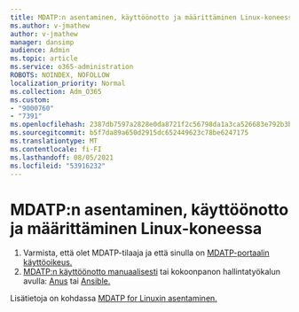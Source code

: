 ```yaml
---
title: MDATP:n asentaminen, käyttöönotto ja määrittäminen Linux-koneessa
ms.author: v-jmathew
author: v-jmathew
manager: dansimp
audience: Admin
ms.topic: article
ms.service: o365-administration
ROBOTS: NOINDEX, NOFOLLOW
localization_priority: Normal
ms.collection: Adm_O365
ms.custom:
- "9000760"
- "7391"
ms.openlocfilehash: 2387db7597a2828e0da8721f2c56798da1a3ca526683e792b3b5828a05139df7
ms.sourcegitcommit: b5f7da89a650d2915dc652449623c78be6247175
ms.translationtype: MT
ms.contentlocale: fi-FI
ms.lasthandoff: 08/05/2021
ms.locfileid: "53916232"
---
```

# <a name="install-deploy-and-configure-mdatp-on-a-linux-machine"></a>MDATP:n asentaminen, käyttöönotto ja määrittäminen Linux-koneessa

1. Varmista, että olet MDATP-tilaaja ja että sinulla on [MDATP-portaalin käyttöoikeus.](https://go.microsoft.com/fwlink/?linkid=2144512)
2. [MDATP:n käyttöönotto manuaalisesti](https://go.microsoft.com/fwlink/?linkid=2144809) tai kokoonpanon hallintatyökalun avulla: [Anus](https://go.microsoft.com/fwlink/?linkid=2144715) tai [Ansible.](https://go.microsoft.com/fwlink/?linkid=2144716)

Lisätietoja on kohdassa [MDATP for Linuxin asentaminen.](https://go.microsoft.com/fwlink/?linkid=2144717)
